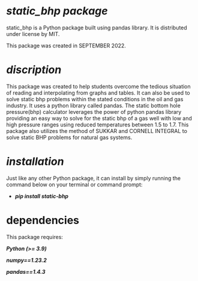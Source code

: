 # *_static_bhp package_*

static_bhp is a Python package built using pandas library. It is distributed under license by MIT.

This package was created in SEPTEMBER 2022.

# _discription_
This package was created to help students overcome the tedious situation of reading and interpolating from graphs and tables. It can also be used to solve static bhp problems within the stated conditions in the oil and gas industry. It uses a python library called pandas. The static bottom hole pressure(bhp) calculator leverages the power of python pandas library providing an easy way to solve for the static bhp of a gas well with low and high pressure ranges using reduced temperatures between 1.5 to 1.7.
This package also utilizes the method of SUKKAR and CORNELL INTEGRAL to solve static BHP problems for natural gas systems.

# _installation_

Just like any other Python package, it can install by simply running the command below on your terminal or command prompt:

* **_pip install static-bhp_**

# dependencies

This package requires:

**_Python (>= 3.9)_**

**_numpy==1.23.2_**

**_pandas==1.4.3_**
